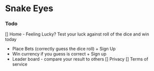 # Snake Eyes

### Todo
[] Home - Feeling Lucky? Test your luck against roll of the dice and win today
  - Place Bets (correctly guess the dice roll) + Sign Up 
  - Win currency if you guess is correct + Sign up
  - Leader board - compare your result to others
[] Privacy
[] Terms of service
